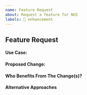 ```yaml
---
name: Feature Request
about: Request a feature for NGS
labels: 🎉 enhancement
---
```


## Feature Request

#### Use Case:

#### Proposed Change:

#### Who Benefits From The Change(s)?

#### Alternative Approaches

